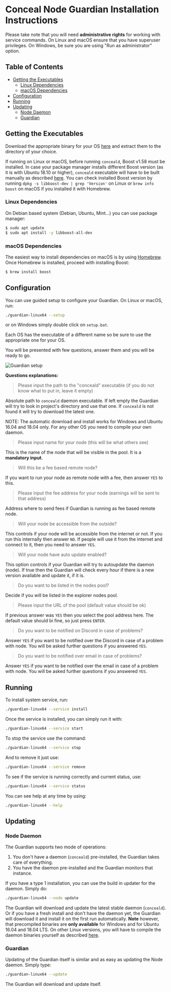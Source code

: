 # Conceal Node Guardian Installation Instructions

Please take note that you will need **administrative rights** for working with service commands. On Linux and macOS ensure that you have superuser privileges. On Windows, be sure you are using "Run as administrator" option.

## Table of Contents
  * [Getting the Executables](#getting-the-executables)
     * [Linux Dependencies](#linux-dependencies)
     * [macOS Dependencies](#macos-dependencies)
  * [Configuration](#configuration)
  * [Running](#running)
  * [Updating](#updating)
     * [Node Daemon](#node-daemon)
     * [Guardian](#guardian)

## Getting the Executables

Download the appropriate binary for your OS [here](https://github.com/ConcealNetwork/conceal-guardian/releases) and extract them to the directory of your choice.

If running on Linux or macOS, before running `conceald`, Boost v1.58 must be installed. In case your package manager installs different Boost version (as it is with Ubuntu 18.10 or higher), `conceald` executable will have to be built manually as described [here](https://github.com/ConcealNetwork/conceal-core#compiling-conceal-from-source). You can check installed Boost version by running `dpkg -s libboost-dev | grep 'Version'` on Linux or `brew info boost` on macOS if you installed it with Homebrew.

### Linux Dependencies

On Debian based system (Debian, Ubuntu, Mint...) you can use package manager:

```bash
$ sudo apt update
$ sudo apt install -y libboost-all-dev
```

### macOS Dependencies

The easiest way to install dependencies on macOS is by using [Homebrew](https://brew.sh/). Once Homebrew is installed, proceed with installing Boost:

```bash
$ brew install boost
```

## Configuration

You can use guided setup to configure your Guardian. On Linux or macOS, run:
 
```bash
./guardian-linux64 --setup
```

or on Windows simply double click on `setup.bat`.

Each OS has the executable of a different name so be sure to use the appropriate one for your OS.

You will be presented with few questions, answer them and you will be ready to go.

![Guardian setup](https://raw.githubusercontent.com/ConcealNetwork/conceal-guardian/master/setup/guardian_setup.jpg)

**Questions explanations:**

> Please input the path to the "conceald" executable (if you do not know what to put in, leave it empty)

Absolute path to `conceald` daemon executable. If left empty the Guardian will try to look in project's directory and use that one. If `conceald` is not found it will try to download the latest one.

NOTE: The automatic download and install works for Windows and Ubuntu 16.04 and 18.04 only. For any other OS you need to compile your own daemon.

> Please input name for your node (this will be what others see)

This is the name of the node that will be visible in the pool. It is a **mandatory input**.

> Will this be a fee based remote node?

If you want to run your node as remote node with a fee, then answer `YES` to this.

> Please input the fee address for your node (earnings will be sent to that address)

Address where to send fees if Guardian is running as fee based remote node.

> Will your node be accessible from the outside?

This controls if your node will be accessible from the internet or not. If you run this internally then answer `NO`. If people will use it from the internet and connect to it, then you need to answer `YES`.

> Will your node have auto update enabled?

This option controls if your Guardian will try to autoupdate the daemon (node). If true then the Guardian will check every hour if there is a new version available and update it, if it is.

> Do you want to be listed in the nodes pool?

Decide if you will be listed in the explorer nodes pool.

> Please input the URL of the pool (default value should be ok)

If previous answer was `YES` then you select the pool address here. The default value should bi fine, so just press `ENTER`.

> Do you want to be notified on Discord in case of problems?

Answer `YES` if you want to be notified over the Discord in case of a problem with node. You will be asked further questions if you answered `YES`.

> Do you want to be notified over email in case of problems?

Answer `YES` if you want to be notified over the email in case of a problem with node. You will be asked further questions if you answered `YES`.

## Running

To install system service, run:

```bash
./guardian-linux64 --service install
```

Once the service is installed, you can simply run it with:

```bash
./guardian-linux64 --service start
```

To stop the service use the command:

```bash
./guardian-linux64 --service stop
```

And to remove it just use: 

```bash
./guardian-linux64 --service remove
```

To see if the service is running correctly and current status, use:

```bash
./guardian-linux64 --service status
```

You can see help at any time by using:
 
```bash
./guardian-linux64 --help
```

## Updating

### Node Daemon

The Guardian supports two mode of operations:

1. You don't have a daemon (`conceald`) pre-installed, the Guardian takes care of everything.
2. You have the daemon pre-installed and the Guardian monitors that instance.

If you have a type 1 installation, you can use the build in updater for the daemon. Simply do: 

```bash
./guardian-linux64 --node update
```

The Guardian will download and update the latest stable daemon (`conceald`). Or if you have a fresh install and don't have the daemon yet, the Guardian will download it and install it on the first run automatically. **Note** however, that precompiled binaries are **only available** for Windows and for Ubuntu 16.04 and 18.04 LTS. On other Linux versions, you will have to compile the daemon binaries yourself as described [here](https://github.com/ConcealNetwork/conceal-core#compiling-conceal-from-source).

### Guardian

Updating of the Guardian itself is similar and as easy as updating the Node daemon. Simply type:

```bash
./guardian-linux64 --update
```

The Guardian will download and update itself.
